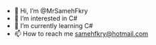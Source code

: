 - 👋 Hi, I’m @MrSamehFkry
- 👀 I’m interested in C#
- 🌱 I’m currently learning C#
- 📫 How to reach me samehfkry@hotmail.com

<!---
MrSamehFkry/MrSamehFkry is a ✨ special ✨ repository because its `README.md` (this file) appears on your GitHub profile.
You can click the Preview link to take a look at your changes.
--->
